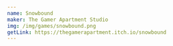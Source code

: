 ```yaml
---
name: Snowbound
maker: The Gamer Apartment Studio
img: /img/games/snowbound.png
getLink: https://thegamerapartment.itch.io/snowbound
---
```

